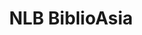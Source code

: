 ---
layout: homepage
title: NLB BiblioAsia
description: BiblioAsia is a quarterly magazine produced by the National Library of Singapore
image: /images/isomer-logo.svg
permalink: /
notification: 
sections:
    - hero:
        title: 
        subtitle:
        background: /images/Vol-16-issue-4/main-banner.jpg
        button:
        url:
        key_highlights:
            - title: "Read BiblioAsia Apr-Jun 2021"
              description:
              url: /vol-17/issue-1/apr-jun-2021/
    - infopic:
        title: "Deforestation in 19th-century Singapore"
        subtitle: Highlights
        description: Widespread deforestation caused temperatures to rise, made forest fires more likely and even affected Singapore’s water supply, says Chia Jie Lin.
        button: Read this article
        url: /vol-17/issue-1/apr-jun-2021/deforestation
        image: /images/Vol-17-issue-1/deforestation/junglefire.jpg
        alt: Sample of deforestation
        
    - infopic:
        title: "A Banquet of Malayan Fruits"
        subtitle: Highlights
        description: The Dumbarton Oaks collection of paintings of fruits date to the late 18th-century and feature their Malay names written in Jawi. Faris Joraimi pieces together the story behind these mysterious works.
        button: Read this article
        url: /vol-17/issue-1/apr-jun-2021/malayan-fruits
        image: /images/Vol-17-issue-1/malayan-fruits/mangosteens.jpg
        alt: sample of fruits
    
    - infopic:
        title: Nature Conservation in Singapore
        subtitle: Highlights
        description: Over the last two centuries, the balance between biodiversity conservation and development has evolved, says Ang Seow Leng.
        button: Read this article
        url: /vol-17/issue-1/apr-jun-2021/nature
        image: /images/Vol-17-issue-1/nature/pangolin.jpg
        alt: sample of pangolin
        
---